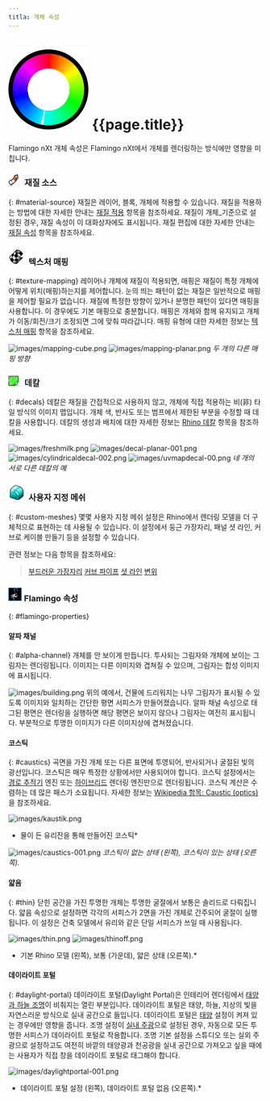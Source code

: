 ```yaml
---
titla: 개체 속성
---
```



#  ![images/properties.svg](images/properties.svg) {{page.title}}
Flamingo nXt 개체 속성은 Flamingo nXt에서 개체를 렌더링하는 방식에만 영향을 미칩니다.

### ![images/materialtab.png](images/materialtab.png) 재질 소스
{: #material-source}
재질은 레이어, 블록, 개체에 적용할 수 있습니다. 재질을 적용하는 방법에 대한 자세한 안내는 [재질 적용](material_assignment.html) 항목을 참조하세요. 재질이 개체_기준으로 설정된 경우, 재질 속성이 이 대화상자에도 표시됩니다. 재질 편집에 대한 자세한 안내는 [재질 속성](material-type-simple.html) 항목을 참조하세요.

### ![images/apply-cylindrical-mapping.png](images/apply-cylindrical-mapping.png) 텍스처 매핑
{: #texture-mapping}
레이어나 개체에 재질이 적용되면, 매핑은 재질이 특정 개체에 어떻게 위치(매핑)하는지를 제어합니다. 눈의 띄는 패턴이 없는 재질은 일반적으로 매핑을 제어할 필요가 없습니다. 재질에 특정한 방향이 있거나 분명한 패턴이 있다면 매핑을 사용합니다. 이 경우에도 기본 매핑으로 충분합니다. 매핑은 개체와 함께 유지되고 개체가 이동/회전/크기 조정되면 그에 맞춰 따라갑니다. 매핑 유형에 대한 자세한 정보는 [텍스처 매핑](http://docs.mcneel.com/rhino/5/help/ko-kr/index.htm#properties/texturemapping.htm) 항목을 참조하세요.

![images/mapping-cube.png](images/mapping-cube.png) ![images/mapping-planar.png](images/mapping-planar.png)
*두 개의 다른 매핑 방향*

### ![images/decalproperties.png](images/decalproperties.png) 데칼
{: #decals}
데칼은 재질을 간접적으로 사용하지 않고, 개체에 직접 적용하는 비(非) 타일 방식의 이미지 맵입니다. 개체 색, 반사도 또는 범프에서 제한된 부분을 수정할 때 데칼을 사용합니다. 데칼의 생성과 배치에 대한 자세한 정보는 [Rhino 데칼](http://docs.mcneel.com/rhino/5/help/ko-kr/index.htm#properties/decal.htm) 항목을 참조하세요. 

![images/freshmilk.png](images/freshmilk.png) ![images/decal-planar-001.png](images/decal-planar-001.png)
![images/cylindricaldecal-002.png](images/cylindricaldecal-002.png) ![images/uvmapdecal-00.png](images/uvmapdecal-00.png)
*네 개의 서로 다른 데칼의 예*

### ![images/apply-edge-softening.png](images/apply-edge-softening.png) 사용자 지정 메쉬
{: #custom-meshes}
몇몇 사용자 지정 메쉬 설정은 Rhino에서 렌더링 모델을 더 구체적으로 표현하는 데 사용될 수 있습니다. 이 설정에서 둥근 가장자리, 패널 셧 라인, 커브로 케이블 만들기 등을 설정할 수 있습니다.  

관련 정보는 다음 항목을 참조하세요:

>[부드러운 가장자리](http://docs.mcneel.com/rhino/5/help/ko-kr/index.htm#commands/applyedgesoftening.htm)
>[커브 파이프](http://docs.mcneel.com/rhino/5/help/ko-kr/index.htm#commands/applycurvepiping.htm)
>[셧 라인](http://docs.mcneel.com/rhino/5/help/ko-kr/index.htm#commands/applyshutlining.htm)
>[변위](http://docs.mcneel.com/rhino/5/help/ko-kr/index.htm#commands/applydisplacement.htm)

### ![images/object-flamingo.PNG](images/object-flamingo.PNG) Flamingo 속성
{: #flamingo-properties}

#### 알파 채널
{: #alpha-channel}
개체를 안 보이게 만듭니다. 투사되는 그림자와 개체에 보이는 그림자는 렌더링됩니다. 이미지는 다른 이미지와 겹쳐질 수 있으며, 그림자는 합성 이미지에 표시됩니다.

![images/building.png](images/building.png)
위의 예에서, 건물에 드리워지는 나무 그림자가 표시될 수 있도록 이미지와 일치하는 간단한 평면 서피스가 만들어졌습니다. 알파 채널 속성으로 태그된 평면은 렌더링을 실행하면 해당 평면은 보이지 않으나 그림자는 여전히 표시됩니다. 부분적으로 투명한 이미지가 다른 이미지상에 겹쳐졌습니다.

#### 코스틱
{: #caustics}
곡면을 가진 개체 또는 다른 표면에 투영되어, 반사되거나 굴절된 빛의 광선입니다. 코스틱은 매우 특정한 상황에서만 사용되어야 합니다. 코스틱 설정에서는 [경로 추적기](render-tab.html#path-tracer) 엔진 또는 [하이브리드](render-tab.html#hybrid) 렌더링 엔진만으로 렌더링됩니다. 코스틱 계산은 수렴하는 데 많은 패스가 소요됩니다. 자세한 정보는 [Wikipedia 항목: Caustic (optics)](http://en.wikipedia.org/wiki/Caustic_(optics)) 을 참조하세요.

![images/kaustik.png](images/kaustik.png)
* 물이 든 유리잔을 통해 만들어진 코스틱*

![images/caustics-001.png](images/caustics-001.png)
*코스틱이 없는 상태 (왼쪽), 코스틱이 있는 상태 (오른쪽).*

#### 얇음
{: #thin}
닫힌 공간을 가진 투명한 개체는 투명한 굴절에서 보통은 솔리드로 다뤄집니다. 얇음 속성으로 설정하면 각각의 서피스가 2면을 가진 개체로 간주되어 굴절이 실행됩니다. 이 설정은 건축 모델에서 유리와 같은 단일 서피스가 쓰일 때 사용됩니다.

![images/thin.png](images/thin.png) ![images/thinoff.png](images/thinoff.png)
* 기본 Rhino 모델 (왼쪽), 보통 (가운데), 얇은 상태 (오른쪽).*

#### 데이라이트 포털
{: #daylight-portal}
데이라이트 포털(Daylight Portal)은 인테리어 렌더링에서 [태양과 하늘 조명](lighting-tab.html#interior-daylight)이 비춰지는 열린 부분입니다. 데이라이트 포털은 태양, 하늘, 지상의 빛을 자연스러운 방식으로 실내 공간으로 들입니다. 데이라이트 포털은 [태양](sun-and-sky-tabs.html#sun) 설정이 켜져 있는 경우에만 영향을 줍니다. 조명 설정이 [실내 주광](lighting-tab.html#interior-daylight)으로 설정된 경우, 자동으로 모든 투명한 서피스가 데이라이트 포털로 작용합니다. 조명 기본 설정을 스튜디오 또는 실외 주광으로 설정하고도 여전히 바깥의 태양광과 천공광을 실내 공간으로 가져오고 싶을 때에는 사용자가 직접 창을 데이라이트 포털로 태그해야 합니다.

![images/daylightportal-001.png](images/daylightportal-001.png)
* 데이라이트 포털 설정 (왼쪽), 데이라이트 포털 없음 (오른쪽).*
